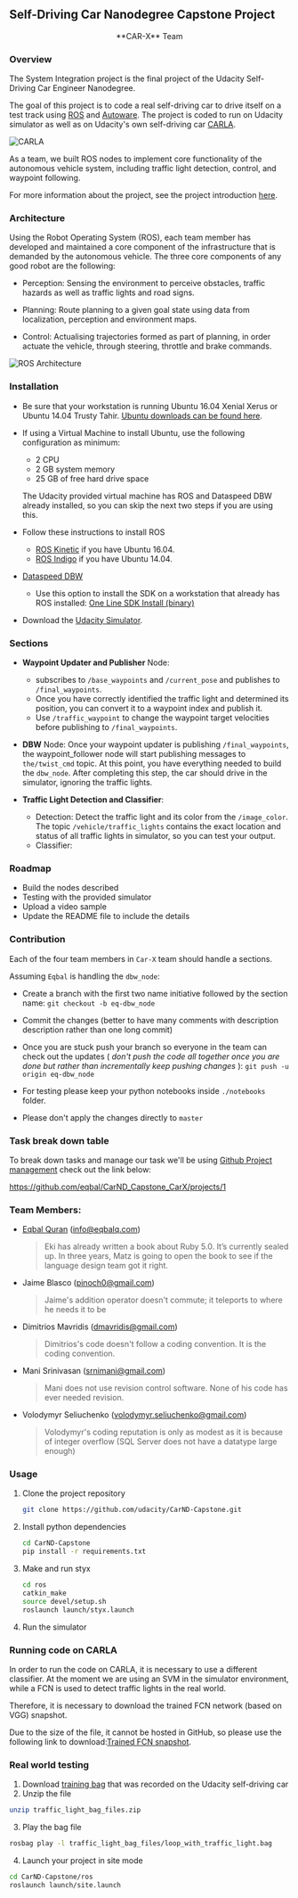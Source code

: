 ## Self-Driving Car Nanodegree Capstone Project

<center>**CAR-X** Team</center>

### Overview

The System Integration project is the final project of the Udacity Self-Driving Car Engineer Nanodegree.

The goal of this project is to code a real self-driving car to drive itself on a test track using [ROS](http://www.ros.org/) and [Autoware](https://github.com/CPFL/Autoware). The project is coded to run on Udacity simulator as well as on Udacity's own self-driving car [CARLA](https://medium.com/udacity/how-the-udacity-self-driving-car-works-575365270a40).

![CARLA](./imgs/udacity-carla.jpg)

As a team, we built ROS nodes to implement core functionality of the autonomous vehicle system, including traffic light detection, control, and waypoint following.

For more information about the project, see the project introduction [here](https://classroom.udacity.com/nanodegrees/nd013/parts/6047fe34-d93c-4f50-8336-b70ef10cb4b2/modules/e1a23b06-329a-4684-a717-ad476f0d8dff/lessons/462c933d-9f24-42d3-8bdc-a08a5fc866e4/concepts/5ab4b122-83e6-436d-850f-9f4d26627fd9).

### Architecture

Using the Robot Operating System (ROS), each team member has developed and maintained a core component of the infrastructure that is demanded by the autonomous vehicle. The three core components of any good robot are the following:

- Perception: Sensing the environment to perceive obstacles, traffic hazards as well as traffic lights and road signs.

- Planning: Route planning to a given goal state using data from localization, perception and environment maps.

- Control: Actualising trajectories formed as part of planning, in order actuate the vehicle, through steering, throttle and brake commands.

![ROS Architecture](./imgs/ros-architecture.png)


### Installation

* Be sure that your workstation is running Ubuntu 16.04 Xenial Xerus or Ubuntu 14.04 Trusty Tahir. [Ubuntu downloads can be found here](https://www.ubuntu.com/download/desktop).
* If using a Virtual Machine to install Ubuntu, use the following configuration as minimum:
  * 2 CPU
  * 2 GB system memory
  * 25 GB of free hard drive space

  The Udacity provided virtual machine has ROS and Dataspeed DBW already installed, so you can skip the next two steps if you are using this.

* Follow these instructions to install ROS
  * [ROS Kinetic](http://wiki.ros.org/kinetic/Installation/Ubuntu) if you have Ubuntu 16.04.
  * [ROS Indigo](http://wiki.ros.org/indigo/Installation/Ubuntu) if you have Ubuntu 14.04.
* [Dataspeed DBW](https://bitbucket.org/DataspeedInc/dbw_mkz_ros)
  * Use this option to install the SDK on a workstation that already has ROS installed: [One Line SDK Install (binary)](https://bitbucket.org/DataspeedInc/dbw_mkz_ros/src/81e63fcc335d7b64139d7482017d6a97b405e250/ROS_SETUP.md?fileviewer=file-view-default)
* Download the [Udacity Simulator](https://github.com/udacity/CarND-Capstone/releases/tag/v1.2).

### Sections

- **Waypoint Updater and Publisher** Node:
  - subscribes to `/base_waypoints` and `/current_pose` and publishes to `/final_waypoints`.
  - Once you have correctly identified the traffic light and determined its position, you can convert it to a waypoint index and publish it.
  - Use `/traffic_waypoint` to change the waypoint target velocities before publishing to `/final_waypoints`.

- **DBW** Node: Once your waypoint updater is publishing `/final_waypoints`, the waypoint_follower node will start publishing messages to `the/twist_cmd` topic. At this point, you have everything needed to build the `dbw_node`. After completing this step, the car should drive in the simulator, ignoring the traffic lights.

- **Traffic Light Detection and Classifier**:
  - Detection: Detect the traffic light and its color from the `/image_color`. The topic `/vehicle/traffic_lights` contains the exact location and status of all traffic lights in simulator, so you can test your output.
  - Classifier:


### Roadmap

  - Build the nodes described
  - Testing with the provided simulator
  - Upload a video sample
  - Update the README file to include the details

### Contribution

Each of the four team members in `Car-X` team should handle a sections.

Assuming `Eqbal` is handling the `dbw_node`:

- Create a branch with the first two name initiative followed by the section name: `git checkout -b eq-dbw_node`

- Commit the changes (better to have many comments with description description rather than one long commit)

- Once you are stuck push your branch so everyone in the team can check out the updates ( *don't push the code all together once you are done but rather than incrementally keep pushing changes* ): `git push -u origin eq-dbw_node`

- For testing please keep your python notebooks inside `./notebooks` folder.

- Please don't apply the changes directly to `master`

### Task break down table
To break down tasks and manage our task we'll be using [Github Project management](https://github.com/marketplace/category/project-management) check out the link below:

https://github.com/eqbal/CarND_Capstone_CarX/projects/1

### Team Members:

  - [Eqbal Quran](www.eqbalq.com) (info@eqbalq.com)

	> Eki has already written a book about Ruby 5.0. It’s currently
sealed up. In three years, Matz is going to open the book to see if the
language design team got it right.

  - Jaime Blasco (pinoch0@gmail.com)
	> Jaime's addition operator doesn't commute; it teleports to
where he needs it to be

  - Dimitrios Mavridis (dmavridis@gmail.com)

	> Dimitrios's code doesn't follow a coding convention. It is the coding convention.
	
  - Mani Srinivasan (srnimani@gmail.com)
	> Mani does not use revision control software. None of his code has ever needed revision.

  - Volodymyr Seliuchenko (volodymyr.seliuchenko@gmail.com)
	> Volodymyr's coding reputation is only as modest as it is because of integer overflow (SQL Server does not have a datatype large enough)


### Usage

1. Clone the project repository

	```bash
	git clone https://github.com/udacity/CarND-Capstone.git
	```

2. Install python dependencies

	```bash
	cd CarND-Capstone
	pip install -r requirements.txt
	```

3. Make and run styx

	```bash
	cd ros
	catkin_make
	source devel/setup.sh
	roslaunch launch/styx.launch
	```

4. Run the simulator

### Running code on CARLA

In order to run the code on CARLA, it is necessary to use a different classifier. At the moment we are using an SVM in the simulator environment, while a FCN is used to detect traffic lights in the real world.

Therefore, it is necessary to download the trained FCN network (based on VGG) snapshot.

Due to the size of the file, it cannot be hosted in GitHub, so please use the following link to download:[Trained FCN snapshot](some_url_after_checking_with_carx_team).


### Real world testing
1. Download [training bag](https://drive.google.com/file/d/0B2_h37bMVw3iYkdJTlRSUlJIamM/view?usp=sharing) that was recorded on the Udacity self-driving car
2. Unzip the file
```bash
unzip traffic_light_bag_files.zip
```
3. Play the bag file
```bash
rosbag play -l traffic_light_bag_files/loop_with_traffic_light.bag
```
4. Launch your project in site mode
```bash
cd CarND-Capstone/ros
roslaunch launch/site.launch
```

